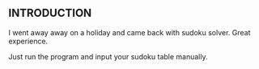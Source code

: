 INTRODUCTION
------------

I went away away on a holiday and came back with sudoku solver. Great experience.

Just run the program and input your sudoku table manually.
